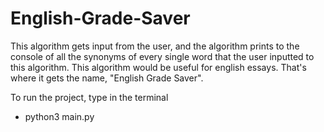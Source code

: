 # English-Grade-Saver
This algorithm gets input from the user, and the algorithm prints to the console of all the synonyms of every single word that the user inputted to this algorithm. This algorithm would be useful for english essays. That's where it gets the name, "English Grade Saver".  

To run the project, type in the terminal
  - python3 main.py
